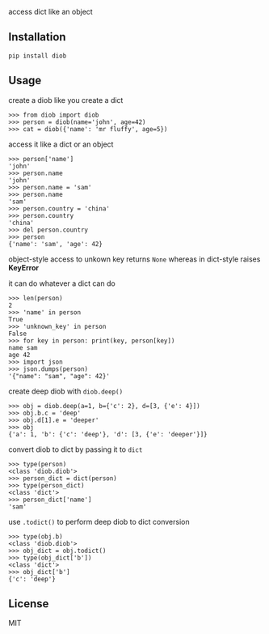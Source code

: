 access dict like an object

## Installation

```
pip install diob
```

## Usage

create a diob like you create a dict

```
>>> from diob import diob
>>> person = diob(name='john', age=42)
>>> cat = diob({'name': 'mr fluffy', age=5})
```

access it like a dict or an object

```
>>> person['name']
'john'
>>> person.name
'john'
>>> person.name = 'sam'
>>> person.name
'sam'
>>> person.country = 'china'
>>> person.country
'china'
>>> del person.country
>>> person
{'name': 'sam', 'age': 42}
```

object-style access to unkown key returns `None` whereas in dict-style raises **KeyError**

it can do whatever a dict can do

```
>>> len(person)
2
>>> 'name' in person
True
>>> 'unknown_key' in person
False
>>> for key in person: print(key, person[key]) 
name sam
age 42
>>> import json
>>> json.dumps(person)
'{"name": "sam", "age": 42}'
```

create deep diob with `diob.deep()`

```
>>> obj = diob.deep(a=1, b={'c': 2}, d=[3, {'e': 4}])
>>> obj.b.c = 'deep'
>>> obj.d[1].e = 'deeper'
>>> obj
{'a': 1, 'b': {'c': 'deep'}, 'd': [3, {'e': 'deeper'}]}
```

convert diob to dict by passing it to `dict`

```
>>> type(person)
<class 'diob.diob'>
>>> person_dict = dict(person)
>>> type(person_dict)
<class 'dict'>
>>> person_dict['name']
'sam'
```

use `.todict()` to perform deep diob to dict conversion

```
>>> type(obj.b)
<class 'diob.diob'>
>>> obj_dict = obj.todict()
>>> type(obj_dict['b'])
<class 'dict'>
>>> obj_dict['b']
{'c': 'deep'}
```

## License

MIT
